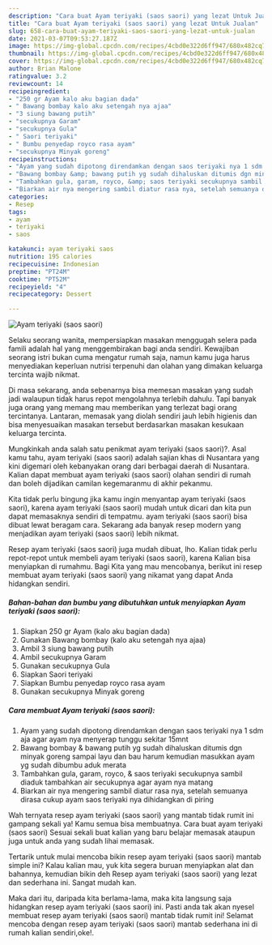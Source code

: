 ```yaml
---
description: "Cara buat Ayam teriyaki (saos saori) yang lezat Untuk Jualan"
title: "Cara buat Ayam teriyaki (saos saori) yang lezat Untuk Jualan"
slug: 658-cara-buat-ayam-teriyaki-saos-saori-yang-lezat-untuk-jualan
date: 2021-03-07T09:53:27.187Z
image: https://img-global.cpcdn.com/recipes/4cbd0e322d6ff947/680x482cq70/ayam-teriyaki-saos-saori-foto-resep-utama.jpg
thumbnail: https://img-global.cpcdn.com/recipes/4cbd0e322d6ff947/680x482cq70/ayam-teriyaki-saos-saori-foto-resep-utama.jpg
cover: https://img-global.cpcdn.com/recipes/4cbd0e322d6ff947/680x482cq70/ayam-teriyaki-saos-saori-foto-resep-utama.jpg
author: Brian Malone
ratingvalue: 3.2
reviewcount: 14
recipeingredient:
- "250 gr Ayam kalo aku bagian dada"
- " Bawang bombay kalo aku setengah nya ajaa"
- "3 siung bawang putih"
- "secukupnya Garam"
- "secukupnya Gula"
- " Saori teriyaki"
- " Bumbu penyedap royco rasa ayam"
- "secukupnya Minyak goreng"
recipeinstructions:
- "Ayam yang sudah dipotong direndamkan dengan saos teriyaki nya 1 sdm aja agar ayam nya menyerap tunggu sekitar 15mnt"
- "Bawang bombay &amp; bawang putih yg sudah dihaluskan ditumis dgn minyak goreng sampai layu dan bau harum kemudian masukkan ayam yg sudah dibumbu aduk merata"
- "Tambahkan gula, garam, royco, &amp; saos teriyaki secukupnya sambil diaduk tambahkan air secukupnya agar ayam nya matang"
- "Biarkan air nya mengering sambil diatur rasa nya, setelah semuanya dirasa cukup ayam saos teriyaki nya dihidangkan di piring"
categories:
- Resep
tags:
- ayam
- teriyaki
- saos

katakunci: ayam teriyaki saos 
nutrition: 195 calories
recipecuisine: Indonesian
preptime: "PT24M"
cooktime: "PT52M"
recipeyield: "4"
recipecategory: Dessert

---
```



![Ayam teriyaki (saos saori)](https://img-global.cpcdn.com/recipes/4cbd0e322d6ff947/680x482cq70/ayam-teriyaki-saos-saori-foto-resep-utama.jpg)

Selaku seorang wanita, mempersiapkan masakan menggugah selera pada famili adalah hal yang menggembirakan bagi anda sendiri. Kewajiban seorang istri bukan cuma mengatur rumah saja, namun kamu juga harus menyediakan keperluan nutrisi terpenuhi dan olahan yang dimakan keluarga tercinta wajib nikmat.

Di masa  sekarang, anda sebenarnya bisa memesan masakan yang sudah jadi walaupun tidak harus repot mengolahnya terlebih dahulu. Tapi banyak juga orang yang memang mau memberikan yang terlezat bagi orang tercintanya. Lantaran, memasak yang diolah sendiri jauh lebih higienis dan bisa menyesuaikan masakan tersebut berdasarkan masakan kesukaan keluarga tercinta. 



Mungkinkah anda salah satu penikmat ayam teriyaki (saos saori)?. Asal kamu tahu, ayam teriyaki (saos saori) adalah sajian khas di Nusantara yang kini digemari oleh kebanyakan orang dari berbagai daerah di Nusantara. Kalian dapat membuat ayam teriyaki (saos saori) olahan sendiri di rumah dan boleh dijadikan camilan kegemaranmu di akhir pekanmu.

Kita tidak perlu bingung jika kamu ingin menyantap ayam teriyaki (saos saori), karena ayam teriyaki (saos saori) mudah untuk dicari dan kita pun dapat memasaknya sendiri di tempatmu. ayam teriyaki (saos saori) bisa dibuat lewat beragam cara. Sekarang ada banyak resep modern yang menjadikan ayam teriyaki (saos saori) lebih nikmat.

Resep ayam teriyaki (saos saori) juga mudah dibuat, lho. Kalian tidak perlu repot-repot untuk membeli ayam teriyaki (saos saori), karena Kalian bisa menyiapkan di rumahmu. Bagi Kita yang mau mencobanya, berikut ini resep membuat ayam teriyaki (saos saori) yang nikamat yang dapat Anda hidangkan sendiri.

<!--inarticleads1-->

##### Bahan-bahan dan bumbu yang dibutuhkan untuk menyiapkan Ayam teriyaki (saos saori):

1. Siapkan 250 gr Ayam (kalo aku bagian dada)
1. Gunakan  Bawang bombay (kalo aku setengah nya ajaa)
1. Ambil 3 siung bawang putih
1. Ambil secukupnya Garam
1. Gunakan secukupnya Gula
1. Siapkan  Saori teriyaki
1. Siapkan  Bumbu penyedap royco rasa ayam
1. Gunakan secukupnya Minyak goreng




<!--inarticleads2-->

##### Cara membuat Ayam teriyaki (saos saori):

1. Ayam yang sudah dipotong direndamkan dengan saos teriyaki nya 1 sdm aja agar ayam nya menyerap tunggu sekitar 15mnt
1. Bawang bombay &amp; bawang putih yg sudah dihaluskan ditumis dgn minyak goreng sampai layu dan bau harum kemudian masukkan ayam yg sudah dibumbu aduk merata
1. Tambahkan gula, garam, royco, &amp; saos teriyaki secukupnya sambil diaduk tambahkan air secukupnya agar ayam nya matang
1. Biarkan air nya mengering sambil diatur rasa nya, setelah semuanya dirasa cukup ayam saos teriyaki nya dihidangkan di piring




Wah ternyata resep ayam teriyaki (saos saori) yang mantab tidak rumit ini gampang sekali ya! Kamu semua bisa membuatnya. Cara buat ayam teriyaki (saos saori) Sesuai sekali buat kalian yang baru belajar memasak ataupun juga untuk anda yang sudah lihai memasak.

Tertarik untuk mulai mencoba bikin resep ayam teriyaki (saos saori) mantab simple ini? Kalau kalian mau, yuk kita segera buruan menyiapkan alat dan bahannya, kemudian bikin deh Resep ayam teriyaki (saos saori) yang lezat dan sederhana ini. Sangat mudah kan. 

Maka dari itu, daripada kita berlama-lama, maka kita langsung saja hidangkan resep ayam teriyaki (saos saori) ini. Pasti anda tak akan nyesel membuat resep ayam teriyaki (saos saori) mantab tidak rumit ini! Selamat mencoba dengan resep ayam teriyaki (saos saori) mantab sederhana ini di rumah kalian sendiri,oke!.

